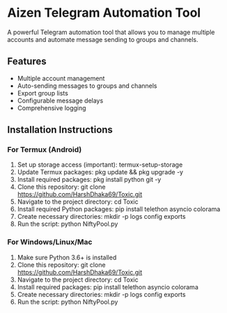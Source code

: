 # Aizen Telegram Automation Tool

A powerful Telegram automation tool that allows you to manage multiple accounts and automate message sending to groups and channels.

## Features

- Multiple account management
- Auto-sending messages to groups and channels
- Export group lists
- Configurable message delays
- Comprehensive logging

## Installation Instructions

### For Termux (Android)

1. Set up storage access (important):
termux-setup-storage
2. Update Termux packages:
pkg update && pkg upgrade -y
3. Install required packages:
pkg install python git -y
4. Clone this repository:
git clone https://github.com/HarshDhaka69/Toxic.git
5. Navigate to the project directory:
cd Toxic
6. Install required Python packages:
pip install telethon asyncio colorama
7. Create necessary directories:
mkdir -p logs config exports
8. Run the script:
python NiftyPool.py
### For Windows/Linux/Mac

1. Make sure Python 3.6+ is installed
2. Clone this repository:
git clone https://github.com/HarshDhaka69/Toxic.git
3. Navigate to the project directory:
cd Toxic
4. Install required packages:
pip install telethon asyncio colorama
5. Create necessary directories:
mkdir -p logs config exports
6. Run the script:
python NiftyPool.py


